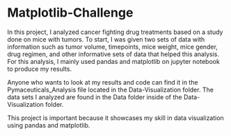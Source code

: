 # Matplotlib-Challenge

In this project, I analyzed cancer fighting drug treatments based on a study done on mice with tumors. To start, I was given two sets of data with information such as tumor volume, timepoints, mice weight, mice gender, drug regimen, and other informative sets of data that helped this analysis. For this analysis, I mainly used pandas and matplotlib on jupyter notebook to produce my results. 

Anyone who wants to look at my results and code can find it in the Pymaceuticals_Analysis file located in the Data-Visualization folder. The data sets I analyzed are found in the Data folder inside of the Data-Visualization folder.

This project is important because it showcases my skill in data visualization using pandas and matplotlib.
